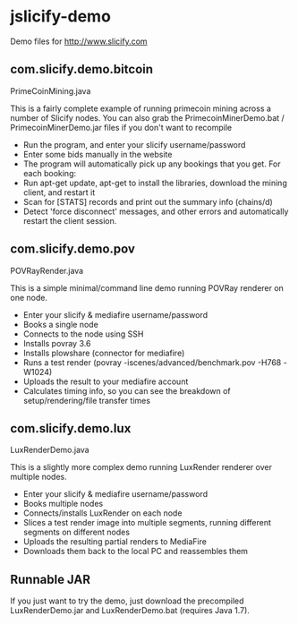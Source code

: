jslicify-demo
=============

Demo files for http://www.slicify.com


com.slicify.demo.bitcoin
--------------------
PrimeCoinMining.java

This is a fairly complete example of running primecoin mining across a number of Slicify nodes.
You can also grab the PrimecoinMinerDemo.bat / PrimecoinMinerDemo.jar files if you don't want to recompile

* Run the program, and enter your slicify username/password
* Enter some bids manually in the website
* The program will automatically pick up any bookings that you get. For each booking:
* Run apt-get update, apt-get to install the libraries, download the mining client, and restart it
* Scan for [STATS] records and print out the summary info (chains/d)
* Detect 'force disconnect' messages, and other errors and automatically restart the client session.


com.slicify.demo.pov
--------------------
POVRayRender.java

This is a simple minimal/command line demo running POVRay renderer on one node.

* Enter your slicify & mediafire username/password
* Books a single node
* Connects to the node using SSH
* Installs povray 3.6
* Installs plowshare (connector for mediafire)
* Runs a test render (povray -iscenes/advanced/benchmark.pov -H768 -W1024)
* Uploads the result to your mediafire account
* Calculates timing info, so you can see the breakdown of setup/rendering/file transfer times


com.slicify.demo.lux
--------------------
LuxRenderDemo.java

This is a slightly more complex demo running LuxRender renderer over multiple nodes.

* Enter your slicify & mediafire username/password
* Books multiple nodes
* Connects/installs LuxRender on each node
* Slices a test render image into multiple segments, running different segments on different nodes
* Uploads the resulting partial renders to MediaFire
* Downloads them back to the local PC and reassembles them 

Runnable JAR
------------
If you just want to try the demo, just download the precompiled LuxRenderDemo.jar and LuxRenderDemo.bat (requires Java 1.7).